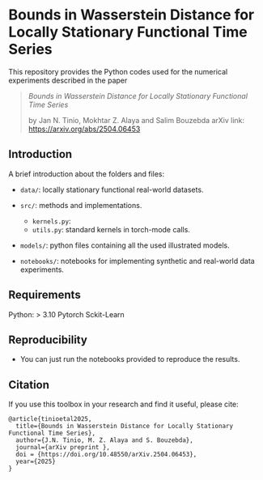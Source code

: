 # Bounds in Wasserstein Distance for Locally Stationary Functional Time Series
This repository provides the Python codes used for the numerical experiments described in the paper

> *Bounds in Wasserstein Distance for Locally Stationary Functional Time Series*
> 
> by Jan N. Tinio, Mokhtar Z. Alaya and Salim Bouzebda
> arXiv link: https://arxiv.org/abs/2504.06453
> 
## Introduction
A brief introduction about the folders and files:
* `data/`: locally stationary functional real-world datasets.

* `src/`: methods and implementations.
    * `kernels.py`: 
    * `utils.py`: standard kernels in torch-mode calls.

* `models/`: python files containing all the used illustrated models.

* `notebooks/`: notebooks for implementing synthetic and real-world data experiments.

## Requirements
Python: > 3.10
Pytorch
Sckit-Learn

## Reproducibility
* You can just run the notebooks provided to reproduce the results.

## Citation
If you use this toolbox in your research and find it useful, please cite:
```
@article{tinioetal2025,
  title={Bounds in Wasserstein Distance for Locally Stationary Functional Time Series},
  author={J.N. Tinio, M. Z. Alaya and S. Bouzebda},
  journal={arXiv preprint },
  doi = {https://doi.org/10.48550/arXiv.2504.06453},
  year={2025}
}
```
